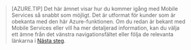 
>[AZURE.TIP] Det här ämnet visar hur du kommer igång med Mobile Services så snabbt som möjligt. Det är utformat för kunder som är obekanta med den här Azure-funktionen. Om du redan är bekant med Mobile Services eller vill ha mer detaljerad information, kan du välja ett ämne från det vänstra navigationsfältet eller följa de relevanta länkarna i [Nästa steg](#next-steps).

<!--HONumber=Sep16_HO3-->


